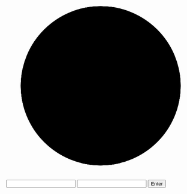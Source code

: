 <!DOCTYPE html>
<html lang="en-US">

<head>
    <meta charset="UTF-8">
    <meta name="viewport" content="width=device-width, initial-scale=1">
    <title>A Digital Analog Clock</title>
    <link rel="stylesheet" href="style.css" type="text/css" media="all">
    <script src="script.js" defer></script>
</head>

<body>
    <!-- <main class="main"> -->
        <div class="clockbox">
            <svg id="clock" xmlns="http://www.w3.org/2000/svg" width="600" height="600" viewBox="0 0 600 600">
                <g id="face">
                    <circle class="circle" cx="300" cy="300" r="253.9"/>
                    <path class="hour-marks" d="M300.5 94V61M506 300.5h32M300.5 506v33M94 300.5H60M411.3 107.8l7.9-13.8M493 190.2l13-7.4M492.1 411.4l16.5 9.5M411 492.3l8.9 15.3M189 492.3l-9.2 15.9M107.7 411L93 419.5M107.5 189.3l-17.1-9.9M188.1 108.2l-9-15.6"/>
                    <circle class="mid-circle" cx="300" cy="300" r="16.2"/>
                </g>
                <g id="hour">
                    <path class="hour-arm" d="M300.5 298V142"/>
                    <circle class="sizing-box" cx="300" cy="300" r="253.9"/>
                </g>
                <g id="minute">
                    <path class="minute-arm" d="M300.5 298V67"/>
                    <circle class="sizing-box" cx="300" cy="300" r="253.9"/>
                </g>
                <g id="second">
                    <path class="second-arm" d="M300.5 350V55"/>
                    <circle class="sizing-box" cx="300" cy="300" r="253.9"/>
                </g>
            </svg>
        </div><!-- .clockbox -->
    <!-- </main> -->

<divc class = "main">
    <form>
        <label for="inHour"></label>
        <input type="text" id="inHour"></input>
        <label for="inMinute"></label>
        <input type="text" id="inMinute"></input>
        <button type="button" id="submit">Enter</button>
    </form>
</div>

</body>

</html>